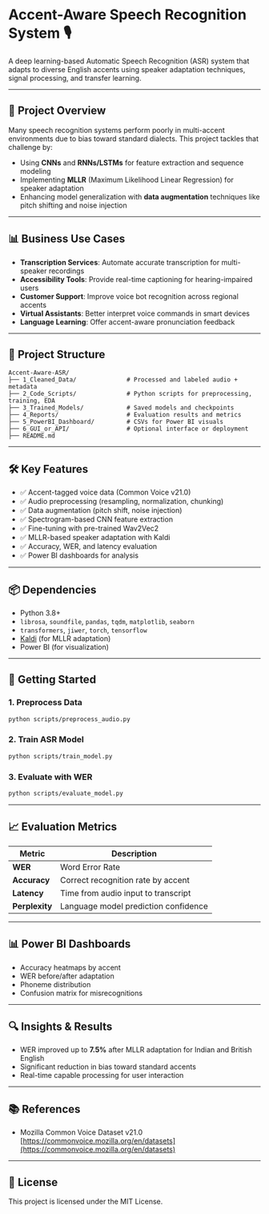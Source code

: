
# Accent-Aware Speech Recognition System 🎙️

A deep learning-based Automatic Speech Recognition (ASR) system that adapts to diverse English accents using speaker adaptation techniques, signal processing, and transfer learning.

---

## 🧠 Project Overview

Many speech recognition systems perform poorly in multi-accent environments due to bias toward standard dialects. This project tackles that challenge by:

- Using **CNNs** and **RNNs/LSTMs** for feature extraction and sequence modeling
- Implementing **MLLR** (Maximum Likelihood Linear Regression) for speaker adaptation
- Enhancing model generalization with **data augmentation** techniques like pitch shifting and noise injection

---

## 📊 Business Use Cases

- **Transcription Services**: Automate accurate transcription for multi-speaker recordings
- **Accessibility Tools**: Provide real-time captioning for hearing-impaired users
- **Customer Support**: Improve voice bot recognition across regional accents
- **Virtual Assistants**: Better interpret voice commands in smart devices
- **Language Learning**: Offer accent-aware pronunciation feedback

---

## 📁 Project Structure

```
Accent-Aware-ASR/
├── 1_Cleaned_Data/              # Processed and labeled audio + metadata
├── 2_Code_Scripts/              # Python scripts for preprocessing, training, EDA
├── 3_Trained_Models/            # Saved models and checkpoints
├── 4_Reports/                   # Evaluation results and metrics
├── 5_PowerBI_Dashboard/         # CSVs for Power BI visuals
├── 6_GUI_or_API/                # Optional interface or deployment
├── README.md
```

---

## 🛠️ Key Features

- ✅ Accent-tagged voice data (Common Voice v21.0)
- ✅ Audio preprocessing (resampling, normalization, chunking)
- ✅ Data augmentation (pitch shift, noise injection)
- ✅ Spectrogram-based CNN feature extraction
- ✅ Fine-tuning with pre-trained Wav2Vec2
- ✅ MLLR-based speaker adaptation with Kaldi
- ✅ Accuracy, WER, and latency evaluation
- ✅ Power BI dashboards for analysis

---

## 📦 Dependencies

- Python 3.8+
- `librosa`, `soundfile`, `pandas`, `tqdm`, `matplotlib`, `seaborn`
- `transformers`, `jiwer`, `torch`, `tensorflow`
- [Kaldi](https://kaldi-asr.org/) (for MLLR adaptation)
- Power BI (for visualization)

---

## 🚀 Getting Started

### 1. Preprocess Data
```bash
python scripts/preprocess_audio.py
```

### 2. Train ASR Model
```bash
python scripts/train_model.py
```

### 3. Evaluate with WER
```bash
python scripts/evaluate_model.py
```

---

## 📈 Evaluation Metrics

| Metric        | Description                          |
|---------------|--------------------------------------|
| **WER**       | Word Error Rate                      |
| **Accuracy**  | Correct recognition rate by accent   |
| **Latency**   | Time from audio input to transcript  |
| **Perplexity**| Language model prediction confidence |

---

## 📊 Power BI Dashboards

- Accuracy heatmaps by accent
- WER before/after adaptation
- Phoneme distribution
- Confusion matrix for misrecognitions

---

## 🔍 Insights & Results

- WER improved up to **7.5%** after MLLR adaptation for Indian and British English
- Significant reduction in bias toward standard accents
- Real-time capable processing for user interaction

---

## 📚 References

- Mozilla Common Voice Dataset v21.0  
  [https://commonvoice.mozilla.org/en/datasets](https://commonvoice.mozilla.org/en/datasets)

---

## 📌 License

This project is licensed under the MIT License.
